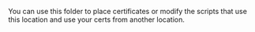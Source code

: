 You can use this folder to place certificates or modify the scripts that use
this location and use your certs from another location.
